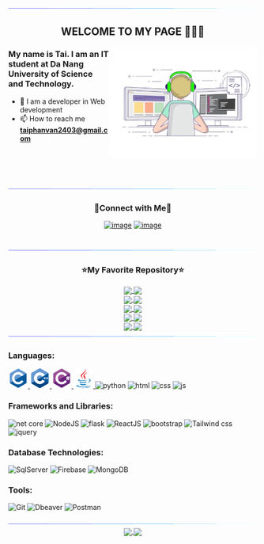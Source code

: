 <!--x axis divider-->
<img src="./assets/images/horizontal-divider-gradient.gif">
<h2 align="center">WELCOME TO MY PAGE 👋👋👋</h2>

<picture> 
<a href="https://media.giphy.com/media/SWoSkN6DxTszqIKEqv/giphy.gif" alt="Developer">
<img src="./assets//images/developer.webp" align="right" width="300">
</a>
</picture>

<h3 align="left">My name is Tai. I am an IT student at Da Nang University of Science and Technology.</h3>

- 🌱 I am a developer in Web development
- 📫 How to reach me **taiphanvan2403@gmail.com**

<br/>
<br/>
<br/>
<br/>
<img src="/assets/images/horizontal-divider-gradient.gif">
<h3 align="center" width=400>🤝Connect with Me🤝</h3>
<div align="center">

[![image](https://img.shields.io/badge/Facebook-0077B5?style=for-the-badge&logo=facebook&logoColor=white)](https://www.facebook.com/profile.php?id=100014149143164)
[![image](https://img.shields.io/badge/Gmail-red?style=for-the-badge&logo=gmail&logoColor=white)](mailto:taiphanvan2403@gmail.com)
</div>

<br/>

<!-- ![Tài 's github stats](https://github-readme-stats-git-masterrstaa-rickstaa.vercel.app/api?username=taiphanvan2k3&show_icons=true&theme=tokyonight&hide=contribs,prs,issues) -->
<img src="/assets/images/horizontal-divider-gradient.gif">
<h3 align="center">⭐My Favorite Repository⭐</h3>
<div align="center">
    <a href="https://github.com/taiphanvan2k3/UniTravelBE_Unihack2024/">
      <!-- Change the `github-readme-stats.anuraghazra1.vercel.app` to `github-readme-stats.vercel.app`  -->
      <img align="center" src="https://github-readme-stats.anuraghazra1.vercel.app/api/pin/?username=taiphanvan2k3&repo=UniTravelBE_Unihack2024&theme=dracula" width="400px"/>
    </a>
    <a href="https://github.com/taiphanvan2k3/UniTravelFE_Unihack2024">
      <!-- Change the `github-readme-stats.anuraghazra1.vercel.app` to `github-readme-stats.vercel.app`  -->
      <img align="center" src="https://github-readme-stats.anuraghazra1.vercel.app/api/pin/?username=taiphanvan2k3&repo=UniTravelFE_Unihack2024&theme=dracula" width="400px"/>
    </a>
</div>

<div align="center">
    <a href="https://github.com/taiphanvan2k3/ChatAppStinger/">
      <!-- Change the `github-readme-stats.anuraghazra1.vercel.app` to `github-readme-stats.vercel.app`  -->
      <img align="center" src="https://github-readme-stats.anuraghazra1.vercel.app/api/pin/?username=taiphanvan2k3&repo=ChatAppStinger&theme=dracula" width="400px"/>
    </a>
    <a href="https://github.com/taiphanvan2k3/PBL3/">
      <!-- Change the `github-readme-stats.anuraghazra1.vercel.app` to `github-readme-stats.vercel.app`  -->
      <img align="center" src="https://github-readme-stats.anuraghazra1.vercel.app/api/pin/?username=taiphanvan2k3&repo=PBL3&theme=dracula" width="400px"/>
    </a>
</div>

<div align="center">
  <a href="https://github.com/taiphanvan2k3/PdfConvertion/">
    <!-- Change the `github-readme-stats.anuraghazra1.vercel.app` to `github-readme-stats.vercel.app`  -->
    <img align="center" src="https://github-readme-stats.anuraghazra1.vercel.app/api/pin/?username=taiphanvan2k3&repo=PdfConvertion&theme=dracula" />
  </a> 

  <a href="https://github.com/taiphanvan2k3/OnlineExam/">
    <!-- Change the `github-readme-stats.anuraghazra1.vercel.app` to `github-readme-stats.vercel.app`  -->
    <img align="center" src="https://github-readme-stats.anuraghazra1.vercel.app/api/pin/?username=taiphanvan2k3&repo=OnlineExam&theme=dracula" />
  </a> 
</div>

<div align="center">
    <!-- Themes: highcontrast, merko, radical, gruvbox,dark,dracula, onedark,cobalt,synthwave--->
  <a href="https://github.com/taiphanvan2k3/MegaMan/">
    <!-- Change the `github-readme-stats.anuraghazra1.vercel.app` to `github-readme-stats.vercel.app`  -->
    <img align="center" src="https://github-readme-stats.anuraghazra1.vercel.app/api/pin/?username=taiphanvan2k3&repo=MegaMan&theme=dracula"  width="400px"/>
  </a>    
  <a href="https://github.com/taiphanvan2k3/CalendarSwing/">
    <!-- Change the `github-readme-stats.anuraghazra1.vercel.app` to `github-readme-stats.vercel.app`  -->
    <img align="center" src="https://github-readme-stats.anuraghazra1.vercel.app/api/pin/?username=taiphanvan2k3&repo=CalendarSwing&theme=dracula" />
  </a>   
</div>

<div align="center">
  <a href="https://github.com/taiphanvan2k3/Snake2D/">
  <!-- Change the `github-readme-stats.anuraghazra1.vercel.app` to `github-readme-stats.vercel.app`  -->
  <img align="center" src="https://github-readme-stats.anuraghazra1.vercel.app/api/pin/?username=taiphanvan2k3&repo=Snake2D&theme=dracula" />
</a>  

<a href="https://github.com/taiphanvan2k3/CalendarWinform/">
  <!-- Change the `github-readme-stats.anuraghazra1.vercel.app` to `github-readme-stats.vercel.app`  -->
  <img align="center" src="https://github-readme-stats.anuraghazra1.vercel.app/api/pin/?username=taiphanvan2k3&repo=CalendarWinform&theme=dracula" />
</a> 
</div>
 
 <img src="./assets/images/horizontal-divider-gradient.gif">
<h3 align="left">Languages:</h3>
<p align="left"> 
<a href="https://www.cprogramming.com/" target="_blank" rel="noreferrer"> 
  <img src="https://raw.githubusercontent.com/devicons/devicon/master/icons/c/c-original.svg" alt="c" width="40" height="40"/> 
</a> 
<a href="https://www.w3schools.com/cpp/" target="_blank" rel="noreferrer"> 
  <img src="https://raw.githubusercontent.com/devicons/devicon/master/icons/cplusplus/cplusplus-original.svg" alt="cplusplus" width="40" height="40"/> 
</a> 
<a href="https://www.w3schools.com/cs/" target="_blank" rel="noreferrer">
  <img src="https://raw.githubusercontent.com/devicons/devicon/master/icons/csharp/csharp-original.svg" alt="csharp" width="40" height="40"/> 
</a> 
<a href="https://www.java.com" target="_blank" rel="noreferrer"> 
<img src="https://raw.githubusercontent.com/devicons/devicon/master/icons/java/java-original.svg" alt="java" width="40" height="40"/> </a>
<img src="https://upload.wikimedia.org/wikipedia/commons/thumb/0/0a/Python.svg/1200px-Python.svg.png" alt="python" width="40" /> </a>
<img src="https://cdn-icons-png.flaticon.com/512/732/732212.png" alt="html" width="35"/> 
<img src="https://cdn4.iconfinder.com/data/icons/social-media-logos-6/512/121-css3-512.png" alt="css" width="35"/>
<img src="https://cdn-icons-png.flaticon.com/512/5968/5968292.png" alt="js" width="35"/>
<h3 align="left">Frameworks and Libraries:</h3>
<p align="left"> 
<img src="https://encrypted-tbn0.gstatic.com/images?q=tbn:ANd9GcSLjgMhUemFnScxBI3kAVh9aDD2XUAPu4eQqA&s" alt="net core" width="35"/>
<img src="https://miro.medium.com/v2/resize:fit:900/1*TY9uBBO9leUbRtlXmQBiug.png" alt="NodeJS" width="40"/>
<img src="https://encrypted-tbn0.gstatic.com/images?q=tbn:ANd9GcRubRv-E-PFnEuyYITdMYPqMXrBLOIKUTW8ug&s" alt="flask" width="30"/>
<img src="https://encrypted-tbn0.gstatic.com/images?q=tbn:ANd9GcSlGmKtrnxElpqw3AExKXPWWBulcwjlvDJa1Q&s" alt="ReactJS" width="35"/>  
<img src="https://camo.githubusercontent.com/b872b9ada0c2c3d373bbb0c356eb4af353127335fc3d2e611964433864ab4de1/68747470733a2f2f676574626f6f7473747261702e636f6d2f646f63732f352e322f6173736574732f6272616e642f626f6f7473747261702d6c6f676f2d736861646f772e706e67" alt="bootstrap" width="45"/>
<img src="https://image.pngaaa.com/779/6447779-middle.png" alt="Tailwind css" width="45"/>
<img src="https://cdn.iconscout.com/icon/free/png-256/free-jquery-8-1175153.png" alt="jquery" width="35"/>
</p>
<h3 align="left">Database Technologies:</h3>
<p align="left"> 
<img src="https://cdn-icons-png.flaticon.com/512/5968/5968364.png" alt="SqlServer" width="40" height="40"/> 
<img src="https://encrypted-tbn0.gstatic.com/images?q=tbn:ANd9GcQ8xKpbMzxgx6L-fJilln2UxP3Mat8d9fndfQ&s" alt="Firebase" width="110"/> 
<img src="https://3.imimg.com/data3/AG/DH/MY-8239411/mongo-db-consultants-software.png" alt="MongoDB" width="110"/> 
</p>
<h3 align="left">Tools:</h3>
<p align="left"> 
<img src="https://avatars.githubusercontent.com/u/18133?s=280&v=4" alt="Git" width="35"/> 
<img src="https://repository-images.githubusercontent.com/44662669/f3f5c080-808b-11ea-9713-2bea65875d95" alt="Dbeaver" width="80"/> 
<img src="https://yt3.googleusercontent.com/X-rhKMndFm9hT9wIaJns1StBfGbFdLTkAROwm4UZ3n9ucrBky5CFIeeZhSszFXBgQjItzCD0SA=s900-c-k-c0x00ffffff-no-rj" alt="Postman" width="35"/> 
</p>
<img src="./assets/images/horizontal-divider-gradient.gif">


<!-- custom streak stats: https://git.io/streak-stats -->
<!-- <p align="center"><img src="https://streak-stats.demolab.com?user=taiphanvan2k3&hide_border=true&type=png" alt="taiphanvan2k3" /></p> -->

<!-- [![Top Langs](https://github-readme-stats.vercel.app/api/top-langs/?username=taiphanvan2k3&layout=donut&langs_count=20)](https://github.com/taiphanvan2k3/github-readme-stats) -->

<div align="center">
  <a href="https://github-readme-stats-phan-van-tais-projects.vercel.app/api?username=taiphanvan2k3">
    <img height=210 align="center" src="https://github-readme-stats-phan-van-tais-projects.vercel.app/api?username=taiphanvan2k3&card_width=150" />
  </a>
    <!-- Có thể tùy chỉnh langs-count từ 1 -> 20 -->
  <a href="https://github-readme-stats-phan-van-tais-projects.vercel.app">
    <img height=210 align="center" src="https://github-readme-stats-phan-van-tais-projects.vercel.app/api/top-langs?username=taiphanvan2k3&layout=compact&langs_count=10&card_width=200&hide=jupyter%20notebook,less" />
  </a>
</div>
